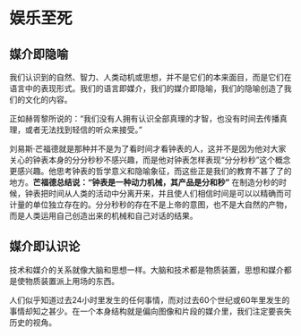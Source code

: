 # 娱乐至死

## 媒介即隐喻

我们认识到的自然、智力、人类动机或思想，并不是它们的本来面目，而是它们在语言中的表现形式。我们的语言即媒介，我们的媒介即隐喻，我们的隐喻创造了我们的文化的内容。

正如赫胥黎所说的：“我们没有人拥有认识全部真理的才智，也没有时间去传播真理，或者无法找到轻信的听众来接受。”

刘易斯·芒福德就是那种并不是为了看时间才看钟表的人，这并不是因为他对大家关心的钟表本身的分分秒秒不感兴趣，而是他对钟表怎样表现“分分秒秒”这个概念更感兴趣。他思考钟表的哲学意义和隐喻象征，而这些正是我们的教育不甚了了的地方。**芒福德总结说：“钟表是一种动力机械，其产品是分和秒”** 在制造分秒的时候，钟表把时间从人类的活动中分离开来，并且使人们相信时间是可以以精确而可计量的单位独立存在的。分分秒秒的存在不是上帝的意图，也不是大自然的产物，而是人类运用自己创造出来的机械和自己对话的结果。


## 媒介即认识论

技术和媒介的关系就像大脑和思想一样。大脑和技术都是物质装置，思想和媒介都是使物质装置派上用场的东西。

人们似乎知道过去24小时里发生的任何事情，而对过去60个世纪或60年里发生的事情却知之甚少。在一个本身结构就是偏向图像和片段的媒介里，我们注定要丧失历史的视角。

